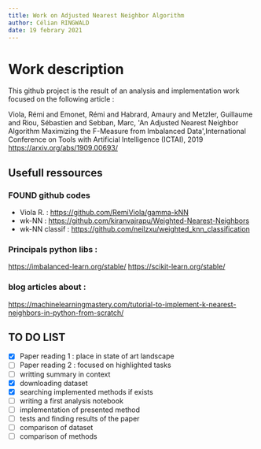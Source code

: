 ```yaml
---
title: Work on Adjusted Nearest Neighbor Algorithm
author: Célian RINGWALD
date: 19 febrary 2021
---
```


# Work description

This github project is the result of an analysis and implementation work focused on the following article :

Viola, Rémi and Emonet, Rémi and Habrard, Amaury and Metzler, Guillaume and Riou, Sébastien and Sebban, Marc,
'An Adjusted Nearest Neighbor Algorithm Maximizing the F-Measure from Imbalanced Data',International Conference on Tools with Artificial Intelligence (ICTAI), 2019
<https://arxiv.org/abs/1909.00693/>

## Usefull ressources
### FOUND github codes
- Viola R. : <https://github.com/RemiViola/gamma-kNN>
- wk-NN : <https://github.com/kiranvajrapu/Weighted-Nearest-Neighbors>
- wk-NN classif : <https://github.com/neilzxu/weighted_knn_classification>

### Principals python libs :
https://imbalanced-learn.org/stable/
https://scikit-learn.org/stable/

### blog articles about :
https://machinelearningmastery.com/tutorial-to-implement-k-nearest-neighbors-in-python-from-scratch/
 
## TO DO LIST

- [x] Paper reading 1 : place in state of art landscape
- [ ] Paper reading 2 : focused on highlighted tasks
- [ ] writting summary in context
- [x] downloading dataset
- [x] searching implemented methods if exists
- [ ] writing a first analysis notebook
- [ ] implementation of presented method
- [ ] tests and finding results of the paper
- [ ] comparison of dataset 
- [ ] comparison of methods
